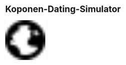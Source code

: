 # Koponen-Dating-Simulator

[<img align="left" alt="KL Corporation" width="128px" src="https://raw.githubusercontent.com/iconic/open-iconic/master/svg/globe.svg" />][website]

[//]: # (Temporary)
[website]: http://NALStudio.tk